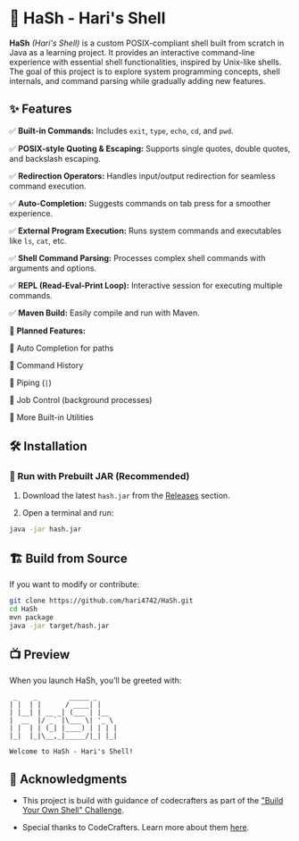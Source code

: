 # 🐚 HaSh - Hari's Shell

**HaSh** _(Hari's Shell)_ is a custom POSIX-compliant shell built from scratch in Java as a learning project. It provides an interactive command-line experience with essential shell functionalities, inspired by Unix-like shells. The goal of this project is to explore system programming concepts, shell internals, and command parsing while gradually adding new features.

## ✨ Features

✅ **Built-in Commands:** Includes `exit`, `type`, `echo`, `cd`, and `pwd`.

✅ **POSIX-style Quoting & Escaping:** Supports single quotes, double quotes, and backslash escaping.

✅ **Redirection Operators:** Handles input/output redirection for seamless command execution.

✅ **Auto-Completion:** Suggests commands on tab press for a smoother experience.

✅ **External Program Execution:** Runs system commands and executables like `ls`, `cat`, etc.

✅ **Shell Command Parsing:** Processes complex shell commands with arguments and options.

✅ **REPL (Read-Eval-Print Loop):** Interactive session for executing multiple commands.

✅ **Maven Build:** Easily compile and run with Maven.

🚀 **Planned Features:**

🔹 Auto Completion for paths

🔹 Command History

🔹 Piping (`|`)

🔹 Job Control (background processes)

🔹 More Built-in Utilities

## 🛠 Installation

### 🏃 Run with Prebuilt JAR (Recommended)

1. Download the latest `hash.jar` from the [Releases](https://github.com/hari4742/HaSh/releases) section.

2. Open a terminal and run:

```sh
java -jar hash.jar
```

## 🏗️ Build from Source

If you want to modify or contribute:

```sh
git clone https://github.com/hari4742/HaSh.git
cd HaSh
mvn package
java -jar target/hash.jar
```

## 📺 Preview

When you launch HaSh, you’ll be greeted with:

```text
 _    _        _____ _
| |  | |      / ____| |
| |__| | __ _| (___ | |__
|  __  |/ _` |\___ \| '_ \
| |  | | (_| |____) | | | |
|_|  |_|\__,_|_____/|_| |_|

Welcome to HaSh - Hari's Shell!
```

## 🙌 Acknowledgments

- This project is build with guidance of codecrafters as part of the ["Build Your Own Shell" Challenge](https://app.codecrafters.io/courses/shell/overview).

- Special thanks to CodeCrafters. Learn more about them [here](./code-crafters.md).

